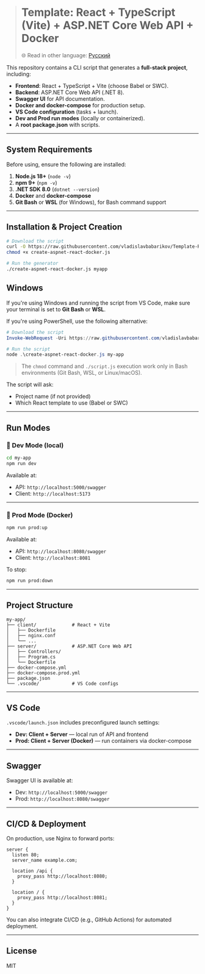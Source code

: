 > # Template: React + TypeScript (Vite) + ASP.NET Core Web API + Docker  
> 🌐 Read in other language: [Русский](README-ru.md)

This repository contains a CLI script that generates a **full-stack project**, including:

- **Frontend**: React + TypeScript + Vite (choose Babel or SWC).
- **Backend**: ASP.NET Core Web API (.NET 8).
- **Swagger UI** for API documentation.
- **Docker and docker-compose** for production setup.
- **VS Code configuration** (tasks + launch).
- **Dev and Prod run modes** (locally or containerized).
- A **root package.json** with scripts.

---

## System Requirements

Before using, ensure the following are installed:

1. **Node.js 18+** (`node -v`)
2. **npm 9+** (`npm -v`)
3. **.NET SDK 8.0** (`dotnet --version`)
4. **Docker** and **docker-compose**
5. **Git Bash** or **WSL** (for Windows), for Bash command support

---

## Installation & Project Creation

```bash
# Download the script
curl -O https://raw.githubusercontent.com/vladislavbabarikov/Template-React-TypeScript-Vite-ASP.NET-Core-Web-API-Docker/refs/heads/main/create-aspnet-react-docker.js
chmod +x create-aspnet-react-docker.js

# Run the generator
./create-aspnet-react-docker.js myapp
```
##  Windows

If you're using Windows and running the script from VS Code, make sure your terminal is set to **Git Bash** or **WSL**.

If you're using PowerShell, use the following alternative:

```powershell
# Download the script
Invoke-WebRequest -Uri https://raw.githubusercontent.com/vladislavbabarikov/Template-React-TypeScript-Vite-ASP.NET-Core-Web-API-Docker/refs/heads/main/create-aspnet-react-docker.js -OutFile create-aspnet-react-docker.js

# Run the script
node .\create-aspnet-react-docker.js my-app
```

> The `chmod` command and `./script.js` execution work only in Bash environments (Git Bash, WSL, or Linux/macOS).

The script will ask:
- Project name (if not provided)
- Which React template to use (Babel or SWC)

---

## Run Modes

### 🧪 Dev Mode (local)

```bash
cd my-app
npm run dev
```

Available at:
- API: `http://localhost:5000/swagger`
- Client: `http://localhost:5173`

---

### 🚀 Prod Mode (Docker)

```bash
npm run prod:up
```

Available at:
- API: `http://localhost:8080/swagger`
- Client: `http://localhost:8081`

To stop:

```bash
npm run prod:down
```

---

## Project Structure

```
my-app/
├── client/             # React + Vite
│   ├── Dockerfile
│   ├── nginx.conf
│   └── ...
├── server/             # ASP.NET Core Web API
│   ├── Controllers/
│   ├── Program.cs
│   └── Dockerfile
├── docker-compose.yml
├── docker-compose.prod.yml
├── package.json
└── .vscode/            # VS Code configs
```

---

## VS Code

`.vscode/launch.json` includes preconfigured launch settings:

- **Dev: Client + Server** — local run of API and frontend
- **Prod: Client + Server (Docker)** — run containers via docker-compose

---

## Swagger

Swagger UI is available at:

- Dev: `http://localhost:5000/swagger`
- Prod: `http://localhost:8080/swagger`

---

## CI/CD & Deployment

On production, use Nginx to forward ports:

```nginx
server {
  listen 80;
  server_name example.com;

  location /api {
    proxy_pass http://localhost:8080;
  }

  location / {
    proxy_pass http://localhost:8081;
  }
}
```

You can also integrate CI/CD (e.g., GitHub Actions) for automated deployment.

---

## License

MIT
